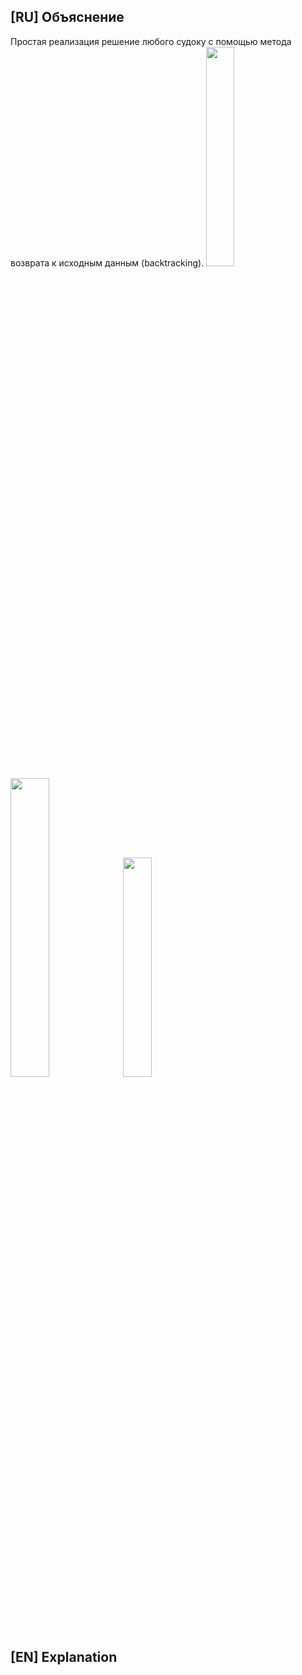 ## [RU] Объяснение
Простая реализация решение любого судоку с помощью метода возврата к исходным данным (backtracking).
<img src="https://i.imgur.com/AmKqai1.png" width=30% height=30%>
<img src="https://i.imgur.com/rnZH35L.png" width=35% height=35%>
<img src="https://i.imgur.com/NUrHVft.png" width=30% height=30%>


## [EN] Explanation
